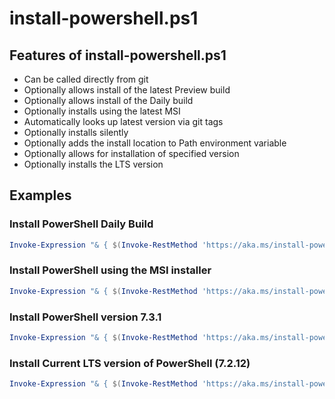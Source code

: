 # install-powershell.ps1

## Features of install-powershell.ps1

* Can be called directly from git
* Optionally allows install of the latest Preview build
* Optionally allows install of the Daily build
* Optionally installs using the latest MSI
* Automatically looks up latest version via git tags
* Optionally installs silently
* Optionally adds the install location to Path environment variable
* Optionally allows for installation of specified version
* Optionally installs the LTS version

## Examples

### Install PowerShell Daily Build

```PowerShell
Invoke-Expression "& { $(Invoke-RestMethod 'https://aka.ms/install-powershell.ps1') } -daily"
```

### Install PowerShell using the MSI installer

```PowerShell
Invoke-Expression "& { $(Invoke-RestMethod 'https://aka.ms/install-powershell.ps1') } -UseMSI"
```

### Install PowerShell version 7.3.1

```PowerShell
Invoke-Expression "& { $(Invoke-RestMethod 'https://aka.ms/install-powershell.ps1') } -Destination 'C:\ps' -Version '7.3.1'"
```
### Install Current LTS version of PowerShell (7.2.12)

```PowerShell
Invoke-Expression "& { $(Invoke-RestMethod 'https://aka.ms/install-powershell.ps1') } -Destination 'C:\ps' -LTS"
```
